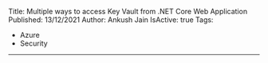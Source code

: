 Title: Multiple ways to access Key Vault from .NET Core Web Application
Published: 13/12/2021
Author: Ankush Jain
IsActive: true
Tags:
  - Azure
  - Security
---
